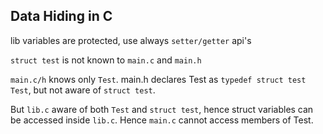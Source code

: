 Data Hiding in C
--------------------

lib variables are protected, use always `setter/getter` api's

`struct test` is not known to `main.c` and `main.h`

`main.c/h` knows only `Test`. main.h declares Test as `typedef struct test Test`, but not aware of `struct test`.

But `lib.c` aware of both `Test` and `struct test`, hence struct variables can be accessed inside `lib.c`.
Hence `main.c` cannot access members of Test.
